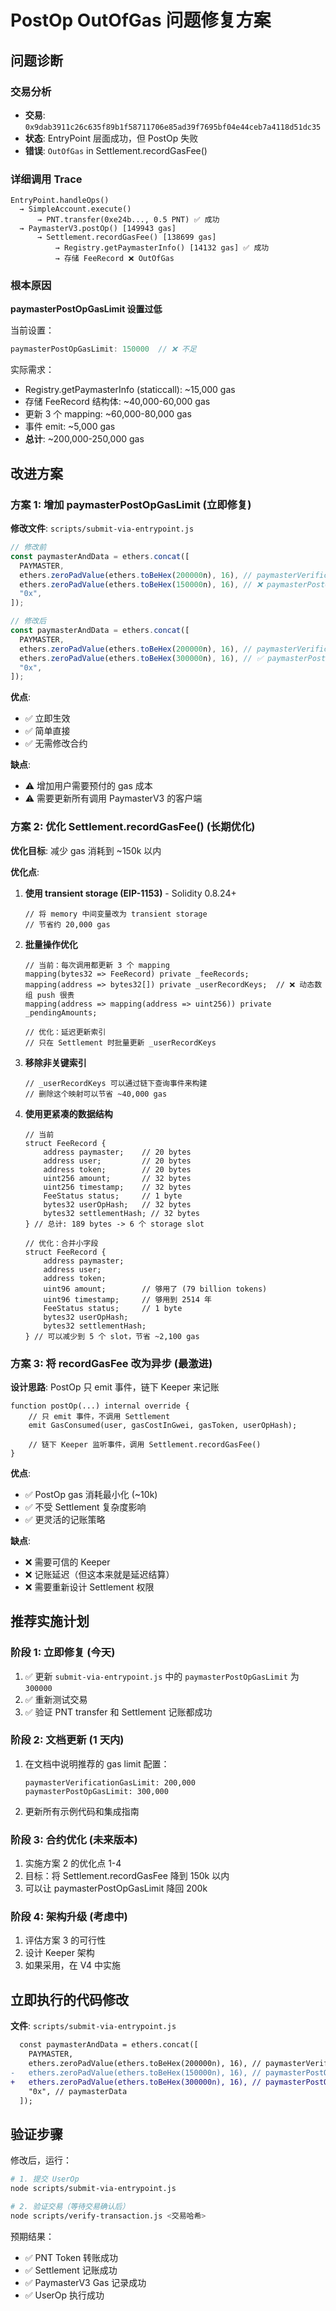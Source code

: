 # PostOp OutOfGas 问题修复方案

## 问题诊断

### 交易分析
- **交易**: `0x9dab3911c26c635f89b1f58711706e85ad39f7695bf04e44ceb7a4118d51dc35`
- **状态**: EntryPoint 层面成功，但 PostOp 失败
- **错误**: `OutOfGas` in Settlement.recordGasFee()

### 详细调用 Trace

```
EntryPoint.handleOps()
  → SimpleAccount.execute()
      → PNT.transfer(0xe24b..., 0.5 PNT) ✅ 成功
  → PaymasterV3.postOp() [149943 gas]
      → Settlement.recordGasFee() [138699 gas]
          → Registry.getPaymasterInfo() [14132 gas] ✅ 成功
          → 存储 FeeRecord ❌ OutOfGas
```

### 根本原因

**paymasterPostOpGasLimit 设置过低**

当前设置：
```javascript
paymasterPostOpGasLimit: 150000  // ❌ 不足
```

实际需求：
- Registry.getPaymasterInfo (staticcall): ~15,000 gas
- 存储 FeeRecord 结构体: ~40,000-60,000 gas
- 更新 3 个 mapping: ~60,000-80,000 gas
- 事件 emit: ~5,000 gas
- **总计**: ~200,000-250,000 gas

## 改进方案

### 方案 1: 增加 paymasterPostOpGasLimit (立即修复)

**修改文件**: `scripts/submit-via-entrypoint.js`

```javascript
// 修改前
const paymasterAndData = ethers.concat([
  PAYMASTER,
  ethers.zeroPadValue(ethers.toBeHex(200000n), 16), // paymasterVerificationGasLimit
  ethers.zeroPadValue(ethers.toBeHex(150000n), 16), // ❌ paymasterPostOpGasLimit 太低
  "0x",
]);

// 修改后
const paymasterAndData = ethers.concat([
  PAYMASTER,
  ethers.zeroPadValue(ethers.toBeHex(200000n), 16), // paymasterVerificationGasLimit
  ethers.zeroPadValue(ethers.toBeHex(300000n), 16), // ✅ paymasterPostOpGasLimit 增加到 300k
  "0x",
]);
```

**优点**:
- ✅ 立即生效
- ✅ 简单直接
- ✅ 无需修改合约

**缺点**:
- ⚠️  增加用户需要预付的 gas 成本
- ⚠️  需要更新所有调用 PaymasterV3 的客户端

### 方案 2: 优化 Settlement.recordGasFee() (长期优化)

**优化目标**: 减少 gas 消耗到 ~150k 以内

**优化点**:

1. **使用 transient storage (EIP-1153)** - Solidity 0.8.24+
   ```solidity
   // 将 memory 中间变量改为 transient storage
   // 节省约 20,000 gas
   ```

2. **批量操作优化**
   ```solidity
   // 当前：每次调用都更新 3 个 mapping
   mapping(bytes32 => FeeRecord) private _feeRecords;
   mapping(address => bytes32[]) private _userRecordKeys;  // ❌ 动态数组 push 很贵
   mapping(address => mapping(address => uint256)) private _pendingAmounts;
   
   // 优化：延迟更新索引
   // 只在 Settlement 时批量更新 _userRecordKeys
   ```

3. **移除非关键索引**
   ```solidity
   // _userRecordKeys 可以通过链下查询事件来构建
   // 删除这个映射可以节省 ~40,000 gas
   ```

4. **使用更紧凑的数据结构**
   ```solidity
   // 当前
   struct FeeRecord {
       address paymaster;    // 20 bytes
       address user;         // 20 bytes
       address token;        // 20 bytes
       uint256 amount;       // 32 bytes
       uint256 timestamp;    // 32 bytes
       FeeStatus status;     // 1 byte
       bytes32 userOpHash;   // 32 bytes
       bytes32 settlementHash; // 32 bytes
   } // 总计: 189 bytes -> 6 个 storage slot
   
   // 优化：合并小字段
   struct FeeRecord {
       address paymaster;
       address user;
       address token;
       uint96 amount;        // 够用了 (79 billion tokens)
       uint96 timestamp;     // 够用到 2514 年
       FeeStatus status;     // 1 byte
       bytes32 userOpHash;
       bytes32 settlementHash;
   } // 可以减少到 5 个 slot，节省 ~2,100 gas
   ```

### 方案 3: 将 recordGasFee 改为异步 (最激进)

**设计思路**: PostOp 只 emit 事件，链下 Keeper 来记账

```solidity
function postOp(...) internal override {
    // 只 emit 事件，不调用 Settlement
    emit GasConsumed(user, gasCostInGwei, gasToken, userOpHash);
    
    // 链下 Keeper 监听事件，调用 Settlement.recordGasFee()
}
```

**优点**:
- ✅ PostOp gas 消耗最小化 (~10k)
- ✅ 不受 Settlement 复杂度影响
- ✅ 更灵活的记账策略

**缺点**:
- ❌ 需要可信的 Keeper
- ❌ 记账延迟（但这本来就是延迟结算）
- ❌ 需要重新设计 Settlement 权限

## 推荐实施计划

### 阶段 1: 立即修复 (今天)

1. ✅ 更新 `submit-via-entrypoint.js` 中的 `paymasterPostOpGasLimit` 为 `300000`
2. ✅ 重新测试交易
3. ✅ 验证 PNT transfer 和 Settlement 记账都成功

### 阶段 2: 文档更新 (1 天内)

1. 在文档中说明推荐的 gas limit 配置：
   ```
   paymasterVerificationGasLimit: 200,000
   paymasterPostOpGasLimit: 300,000
   ```
2. 更新所有示例代码和集成指南

### 阶段 3: 合约优化 (未来版本)

1. 实施方案 2 的优化点 1-4
2. 目标：将 Settlement.recordGasFee 降到 150k 以内
3. 可以让 paymasterPostOpGasLimit 降回 200k

### 阶段 4: 架构升级 (考虑中)

1. 评估方案 3 的可行性
2. 设计 Keeper 架构
3. 如果采用，在 V4 中实施

## 立即执行的代码修改

**文件**: `scripts/submit-via-entrypoint.js`

```diff
  const paymasterAndData = ethers.concat([
    PAYMASTER,
    ethers.zeroPadValue(ethers.toBeHex(200000n), 16), // paymasterVerificationGasLimit
-   ethers.zeroPadValue(ethers.toBeHex(150000n), 16), // paymasterPostOpGasLimit
+   ethers.zeroPadValue(ethers.toBeHex(300000n), 16), // paymasterPostOpGasLimit (increased for Settlement.recordGasFee)
    "0x", // paymasterData
  ]);
```

## 验证步骤

修改后，运行：

```bash
# 1. 提交 UserOp
node scripts/submit-via-entrypoint.js

# 2. 验证交易（等待交易确认后）
node scripts/verify-transaction.js <交易哈希>
```

预期结果：
- ✅ PNT Token 转账成功
- ✅ Settlement 记账成功
- ✅ PaymasterV3 Gas 记录成功
- ✅ UserOp 执行成功
